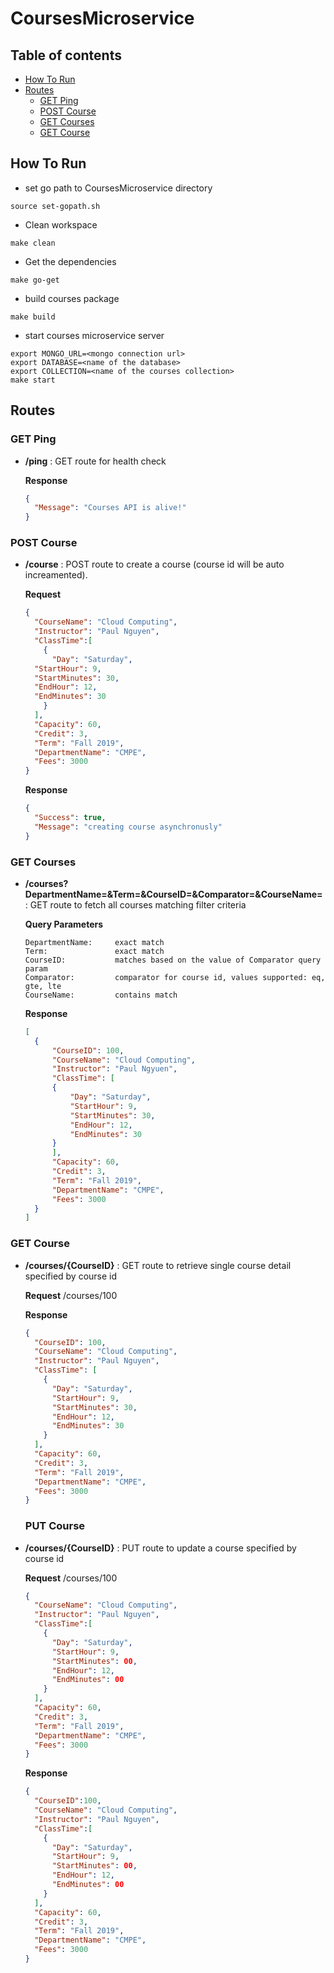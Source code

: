 # CoursesMicroservice
## Table of contents
<!--ts-->
* [How To Run](#how-to-run)
* [Routes](#routes)
  * [GET Ping](#get-ping)
  * [POST Course](#post-course)
  * [GET Courses](#get-courses)
  * [GET Course](#get-course)
<!--te-->

## How To Run
* set go path to CoursesMicroservice directory
```shell
source set-gopath.sh
```
* Clean workspace
```shell
make clean
```
* Get the dependencies
```shell
make go-get
```
* build courses package
```shell
make build
```
* start courses microservice server
```shell
export MONGO_URL=<mongo connection url>
export DATABASE=<name of the database>
export COLLECTION=<name of the courses collection>
make start
```

## Routes
### GET Ping
* **/ping** : GET route for health check

  **Response** 
  ```json 
  {
    "Message": "Courses API is alive!"
  }
  ```
### POST Course
* **/course** : POST route to create a course (course id will be auto increamented).

  **Request**
  ```json
  {
    "CourseName": "Cloud Computing",
    "Instructor": "Paul Nguyen",
    "ClassTime":[
      {
        "Day": "Saturday",
	"StartHour": 9,
	"StartMinutes": 30,
	"EndHour": 12,
	"EndMinutes": 30
      }
    ],
    "Capacity": 60,
    "Credit": 3,
    "Term": "Fall 2019",
    "DepartmentName": "CMPE",
    "Fees": 3000
  }
  ```
  **Response**
  ```json
  {
    "Success": true,
    "Message": "creating course asynchronusly"
  }
  ```
### GET Courses
* **/courses?DepartmentName=&Term=&CourseID=&Comparator=&CourseName=** : GET route to fetch all courses matching filter criteria
  
  **Query Parameters**
  ```
  DepartmentName:     exact match  
  Term:               exact match  
  CourseID:           matches based on the value of Comparator query param  
  Comparator:         comparator for course id, values supported: eq, gte, lte
  CourseName:         contains match
  ```
  **Response**
  ```json
  [
    {
        "CourseID": 100,
        "CourseName": "Cloud Computing",
        "Instructor": "Paul Ngyuen",
        "ClassTime": [
        {
            "Day": "Saturday",
            "StartHour": 9,
            "StartMinutes": 30,
            "EndHour": 12,
            "EndMinutes": 30
        }
        ],
        "Capacity": 60,
        "Credit": 3,
        "Term": "Fall 2019",
        "DepartmentName": "CMPE",
        "Fees": 3000
    }
  ]
  ```
  
### GET Course
* **/courses/{CourseID}** : GET route to retrieve single course detail specified by course id
    
    **Request** /courses/100
    
    **Response**
    ```json
    {
      "CourseID": 100,
      "CourseName": "Cloud Computing",
      "Instructor": "Paul Nguyen",
      "ClassTime": [
        {
      	  "Day": "Saturday",
          "StartHour": 9,
          "StartMinutes": 30,
          "EndHour": 12,
          "EndMinutes": 30
        }
      ],
      "Capacity": 60,
      "Credit": 3,
      "Term": "Fall 2019",
      "DepartmentName": "CMPE",
      "Fees": 3000
    }
    ```
  
  ### PUT Course
 * **/courses/{CourseID}** : PUT route to update a course specified by course id
   
   **Request** /courses/100
   ```json
   {
     "CourseName": "Cloud Computing",
     "Instructor": "Paul Nguyen",
     "ClassTime":[
       {
         "Day": "Saturday",
         "StartHour": 9,
         "StartMinutes": 00,
         "EndHour": 12,
         "EndMinutes": 00
       }
     ],
     "Capacity": 60,
     "Credit": 3,
     "Term": "Fall 2019",
     "DepartmentName": "CMPE",
     "Fees": 3000
   }
   ```
   
   **Response**
   ```json
   {
     "CourseID":100,
     "CourseName": "Cloud Computing",
     "Instructor": "Paul Nguyen",
     "ClassTime":[
       {
         "Day": "Saturday",
         "StartHour": 9,
         "StartMinutes": 00,
         "EndHour": 12,
         "EndMinutes": 00
       }
     ],
     "Capacity": 60,
     "Credit": 3,
     "Term": "Fall 2019",
     "DepartmentName": "CMPE",
     "Fees": 3000
   }
   ```
